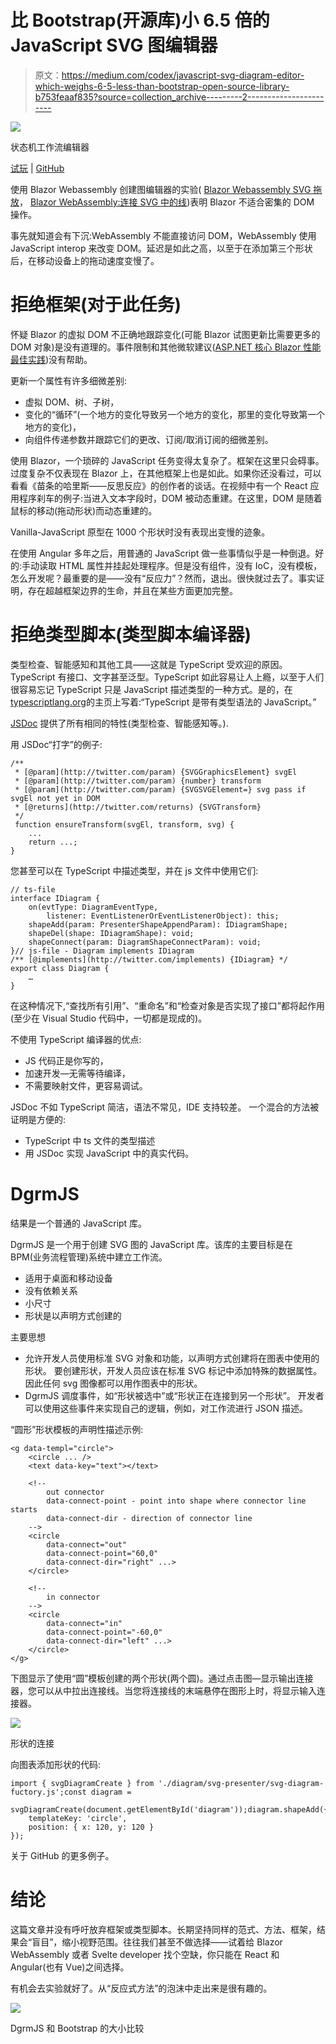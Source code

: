 # 比 Bootstrap(开源库)小 6.5 倍的 JavaScript SVG 图编辑器

> 原文：<https://medium.com/codex/javascript-svg-diagram-editor-which-weighs-6-5-less-than-bootstrap-open-source-library-b753feaaf835?source=collection_archive---------2----------------------->

![](img/97a403cca9fd8d3983f4c39763ae45c0.png)

状态机工作流编辑器

[试玩](https://alexeyboiko.github.io/DgrmJS/) | [GitHub](https://github.com/AlexeyBoiko/DgrmJS)

使用 Blazor Webassembly 创建图编辑器的实验( [Blazor Webassembly SVG 拖放](/codex/blazor-webassembly-svg-drag-and-drop-e680769ac682)， [Blazor WebAssembly:连接 SVG 中的线](https://alexey-boyko.medium.com/blazor-webassembly-connecting-lines-in-svg-c319f93c1475))表明 Blazor 不适合密集的 DOM 操作。

事先就知道会有下沉:WebAssembly 不能直接访问 DOM，WebAssembly 使用 JavaScript interop 来改变 DOM。延迟是如此之高，以至于在添加第三个形状后，在移动设备上的拖动速度变慢了。

# 拒绝框架(对于此任务)

怀疑 Blazor 的虚拟 DOM 不正确地跟踪变化(可能 Blazor 试图更新比需要更多的 DOM 对象)是没有道理的。事件限制和其他微软建议([ASP.NET 核心 Blazor 性能最佳实践](https://docs.microsoft.com/en-us/aspnet/core/blazor/performance?view=aspnetcore-6.0))没有帮助。

更新一个属性有许多细微差别:

*   虚拟 DOM、树、子树，
*   变化的“循环”(一个地方的变化导致另一个地方的变化，那里的变化导致第一个地方的变化)，
*   向组件传递参数并跟踪它们的更改、订阅/取消订阅的细微差别。

使用 Blazor，一个琐碎的 JavaScript 任务变得太复杂了。框架在这里只会碍事。过度复杂不仅表现在 Blazor 上，在其他框架上也是如此。如果你还没看过，可以看看《苗条的哈里斯——反思反应》的创作者的谈话。在视频中有一个 React 应用程序刹车的例子:当进入文本字段时，DOM 被动态重建。在这里，DOM 是随着鼠标的移动(拖动形状)而动态重建的。

Vanilla-JavaScript 原型在 1000 个形状时没有表现出变慢的迹象。

在使用 Angular 多年之后，用普通的 JavaScript 做一些事情似乎是一种倒退。好的:手动读取 HTML 属性并挂起处理程序。但是没有组件，没有 IoC，没有模板，怎么开发呢？最重要的是——没有“反应力”？然而，退出。很快就过去了。事实证明，存在超越框架边界的生命，并且在某些方面更加完整。

# 拒绝类型脚本(类型脚本编译器)

类型检查、智能感知和其他工具——这就是 TypeScript 受欢迎的原因。TypeScript 有接口、文字甚至泛型。TypeScript 如此容易让人上瘾，以至于人们很容易忘记 TypeScript 只是 JavaScript 描述类型的一种方式。是的，在[typescriptlang.org](https://www.typescriptlang.org/)的主页上写着:“TypeScript 是带有类型语法的 JavaScript。”

[JSDoc](https://jsdoc.app/) 提供了所有相同的特性(类型检查、智能感知等。).

用 JSDoc“打字”的例子:

```
/**
 * [@param](http://twitter.com/param) {SVGGraphicsElement} svgEl
 * [@param](http://twitter.com/param) {number} transform
 * [@param](http://twitter.com/param) {SVGSVGElement=} svg pass if svgEl not yet in DOM
 * [@returns](http://twitter.com/returns) {SVGTransform}
 */
 function ensureTransform(svgEl, transform, svg) {
    ...
    return ...;
}
```

您甚至可以在 TypeScript 中描述类型，并在 js 文件中使用它们:

```
// ts-file
interface IDiagram {
    on(evtType: DiagramEventType,
        listener: EventListenerOrEventListenerObject): this;
    shapeAdd(param: PresenterShapeAppendParam): IDiagramShape;
    shapeDel(shape: IDiagramShape): void;
    shapeConnect(param: DiagramShapeConnectParam): void;
}// js-file - Diagram implements IDiagram
/** [@implements](http://twitter.com/implements) {IDiagram} */
export class Diagram {
    …
}
```

在这种情况下,“查找所有引用”、“重命名”和“检查对象是否实现了接口”都将起作用(至少在 Visual Studio 代码中，一切都是现成的)。

不使用 TypeScript 编译器的优点:

*   JS 代码正是你写的，
*   加速开发—无需等待编译，
*   不需要映射文件，更容易调试。

JSDoc 不如 TypeScript 简洁，语法不常见，IDE 支持较差。
一个混合的方法被证明是方便的:

*   TypeScript 中 ts 文件的类型描述
*   用 JSDoc 实现 JavaScript 中的真实代码。

# DgrmJS

结果是一个普通的 JavaScript 库。

DgrmJS 是一个用于创建 SVG 图的 JavaScript 库。该库的主要目标是在 BPM(业务流程管理)系统中建立工作流。

*   适用于桌面和移动设备
*   没有依赖关系
*   小尺寸
*   形状是以声明方式创建的

主要思想

*   允许开发人员使用标准 SVG 对象和功能，以声明方式创建将在图表中使用的形状。
    要创建形状，开发人员应该在标准 SVG 标记中添加特殊的数据属性。因此任何 svg 图像都可以用作图表中的形状。
*   DgrmJS 调度事件，如“形状被选中”或“形状正在连接到另一个形状”。
    开发者可以使用这些事件来实现自己的逻辑，例如，对工作流进行 JSON 描述。

“圆形”形状模板的声明性描述示例:

```
<g data-templ="circle">
    <circle ... />
    <text data-key="text"></text>

    <!--
        out connector
        data-connect-point - point into shape where connector line starts
        data-connect-dir - direction of connector line
    -->
    <circle
        data-connect="out"
        data-connect-point="60,0"
        data-connect-dir="right" ...>
    </circle>

    <!--
        in connector
    -->
    <circle
        data-connect="in"
        data-connect-point="-60,0"
        data-connect-dir="left" ...>
    </circle>
</g>
```

下图显示了使用“圆”模板创建的两个形状(两个圆)。通过点击图—显示输出连接器，您可以从中拉出连接线。当您将连接线的末端悬停在图形上时，将显示输入连接器。

![](img/75c45c5d9c9e374a730e5cd169661f57.png)

形状的连接

向图表添加形状的代码:

```
import { svgDiagramCreate } from './diagram/svg-presenter/svg-diagram-fuctory.js';const diagram =
    svgDiagramCreate(document.getElementById('diagram'));diagram.shapeAdd({
    templateKey: 'circle',
    position: { x: 120, y: 120 }
});
```

关于 GitHub 的更多例子。

# 结论

这篇文章并没有呼吁放弃框架或类型脚本。长期坚持同样的范式、方法、框架，结果会“盲目”，缩小视野范围。往往我们甚至不做选择——试着给 Blazor WebAssembly 或者 Svelte developer 找个空缺，你只能在 React 和 Angular(也有 Vue)之间选择。

有机会去实验就好了。从“反应式方法”的泡沫中走出来是很有趣的。

![](img/52e194633953f22caf1e2e54f5137319.png)

DgrmJS 和 Bootstrap 的大小比较